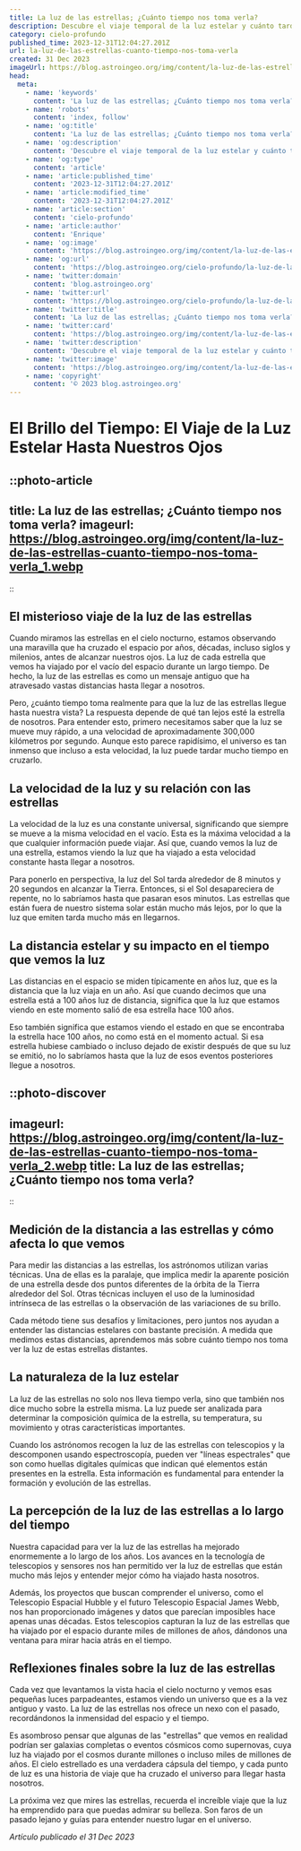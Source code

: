 ```yaml
---
title: La luz de las estrellas; ¿Cuánto tiempo nos toma verla?
description: Descubre el viaje temporal de la luz estelar y cuánto tarda en llegar a nuestros ojos desde las profundidades del cosmos. Explora el universo con nosotros.
category: cielo-profundo
published_time: 2023-12-31T12:04:27.201Z
url: la-luz-de-las-estrellas-cuanto-tiempo-nos-toma-verla
created: 31 Dec 2023
imageUrl: https://blog.astroingeo.org/img/content/la-luz-de-las-estrellas-cuanto-tiempo-nos-toma-verla_1.webp
head:
  meta:
    - name: 'keywords'
      content: 'La luz de las estrellas; ¿Cuánto tiempo nos toma verla?'
    - name: 'robots'
      content: 'index, follow'
    - name: 'og:title'
      content: 'La luz de las estrellas; ¿Cuánto tiempo nos toma verla?'
    - name: 'og:description'
      content: 'Descubre el viaje temporal de la luz estelar y cuánto tarda en llegar a nuestros ojos desde las profundidades del cosmos. Explora el universo con nosotros.'
    - name: 'og:type'
      content: 'article'
    - name: 'article:published_time'
      content: '2023-12-31T12:04:27.201Z'
    - name: 'article:modified_time'
      content: '2023-12-31T12:04:27.201Z'
    - name: 'article:section'
      content: 'cielo-profundo'
    - name: 'article:author'
      content: 'Enrique'
    - name: 'og:image'
      content: 'https://blog.astroingeo.org/img/content/la-luz-de-las-estrellas-cuanto-tiempo-nos-toma-verla_1.webp'
    - name: 'og:url'
      content: 'https://blog.astroingeo.org/cielo-profundo/la-luz-de-las-estrellas-cuanto-tiempo-nos-toma-verla'
    - name: 'twitter:domain'
      content: 'blog.astroingeo.org'
    - name: 'twitter:url'
      content: 'https://blog.astroingeo.org/cielo-profundo/la-luz-de-las-estrellas-cuanto-tiempo-nos-toma-verla'
    - name: 'twitter:title'
      content: 'La luz de las estrellas; ¿Cuánto tiempo nos toma verla?'
    - name: 'twitter:card'
      content: 'https://blog.astroingeo.org/img/content/la-luz-de-las-estrellas-cuanto-tiempo-nos-toma-verla_1.webp'
    - name: 'twitter:description'
      content: 'Descubre el viaje temporal de la luz estelar y cuánto tarda en llegar a nuestros ojos desde las profundidades del cosmos. Explora el universo con nosotros.'
    - name: 'twitter:image'
      content: 'https://blog.astroingeo.org/img/content/la-luz-de-las-estrellas-cuanto-tiempo-nos-toma-verla_1.webp'
    - name: 'copyright'
      content: '© 2023 blog.astroingeo.org'
---
```

# El Brillo del Tiempo: El Viaje de la Luz Estelar Hasta Nuestros Ojos

::photo-article
---
title: La luz de las estrellas; ¿Cuánto tiempo nos toma verla?
imageurl: https://blog.astroingeo.org/img/content/la-luz-de-las-estrellas-cuanto-tiempo-nos-toma-verla_1.webp
---
::

## El misterioso viaje de la luz de las estrellas
Cuando miramos las estrellas en el cielo nocturno, estamos observando una maravilla que ha cruzado el espacio por años, décadas, incluso siglos y milenios, antes de alcanzar nuestros ojos. La luz de cada estrella que vemos ha viajado por el vacío del espacio durante un largo tiempo. De hecho, la luz de las estrellas es como un mensaje antiguo que ha atravesado vastas distancias hasta llegar a nosotros.

Pero, ¿cuánto tiempo toma realmente para que la luz de las estrellas llegue hasta nuestra vista? La respuesta depende de qué tan lejos esté la estrella de nosotros. Para entender esto, primero necesitamos saber que la luz se mueve muy rápido, a una velocidad de aproximadamente 300,000 kilómetros por segundo. Aunque esto parece rapidísimo, el universo es tan inmenso que incluso a esta velocidad, la luz puede tardar mucho tiempo en cruzarlo.

## La velocidad de la luz y su relación con las estrellas
La velocidad de la luz es una constante universal, significando que siempre se mueve a la misma velocidad en el vacío. Esta es la máxima velocidad a la que cualquier información puede viajar. Así que, cuando vemos la luz de una estrella, estamos viendo la luz que ha viajado a esta velocidad constante hasta llegar a nosotros.

Para ponerlo en perspectiva, la luz del Sol tarda alrededor de 8 minutos y 20 segundos en alcanzar la Tierra. Entonces, si el Sol desapareciera de repente, no lo sabríamos hasta que pasaran esos minutos. Las estrellas que están fuera de nuestro sistema solar están mucho más lejos, por lo que la luz que emiten tarda mucho más en llegarnos.

## La distancia estelar y su impacto en el tiempo que vemos la luz
Las distancias en el espacio se miden típicamente en años luz, que es la distancia que la luz viaja en un año. Así que cuando decimos que una estrella está a 100 años luz de distancia, significa que la luz que estamos viendo en este momento salió de esa estrella hace 100 años.

Eso también significa que estamos viendo el estado en que se encontraba la estrella hace 100 años, no como está en el momento actual. Si esa estrella hubiese cambiado o incluso dejado de existir después de que su luz se emitió, no lo sabríamos hasta que la luz de esos eventos posteriores llegue a nosotros.


::photo-discover
---
imageurl: https://blog.astroingeo.org/img/content/la-luz-de-las-estrellas-cuanto-tiempo-nos-toma-verla_2.webp
title: La luz de las estrellas; ¿Cuánto tiempo nos toma verla?
---
::

## Medición de la distancia a las estrellas y cómo afecta lo que vemos
Para medir las distancias a las estrellas, los astrónomos utilizan varias técnicas. Una de ellas es la paralaje, que implica medir la aparente posición de una estrella desde dos puntos diferentes de la órbita de la Tierra alrededor del Sol. Otras técnicas incluyen el uso de la luminosidad intrínseca de las estrellas o la observación de las variaciones de su brillo.

Cada método tiene sus desafíos y limitaciones, pero juntos nos ayudan a entender las distancias estelares con bastante precisión. A medida que medimos estas distancias, aprendemos más sobre cuánto tiempo nos toma ver la luz de estas estrellas distantes.

## La naturaleza de la luz estelar
La luz de las estrellas no solo nos lleva tiempo verla, sino que también nos dice mucho sobre la estrella misma. La luz puede ser analizada para determinar la composición química de la estrella, su temperatura, su movimiento y otras características importantes.

Cuando los astrónomos recogen la luz de las estrellas con telescopios y la descomponen usando espectroscopía, pueden ver "líneas espectrales" que son como huellas digitales químicas que indican qué elementos están presentes en la estrella. Esta información es fundamental para entender la formación y evolución de las estrellas.

## La percepción de la luz de las estrellas a lo largo del tiempo
Nuestra capacidad para ver la luz de las estrellas ha mejorado enormemente a lo largo de los años. Los avances en la tecnología de telescopios y sensores nos han permitido ver la luz de estrellas que están mucho más lejos y entender mejor cómo ha viajado hasta nosotros.

Además, los proyectos que buscan comprender el universo, como el Telescopio Espacial Hubble y el futuro Telescopio Espacial James Webb, nos han proporcionado imágenes y datos que parecían imposibles hace apenas unas décadas. Estos telescopios capturan la luz de las estrellas que ha viajado por el espacio durante miles de millones de años, dándonos una ventana para mirar hacia atrás en el tiempo.

## Reflexiones finales sobre la luz de las estrellas
Cada vez que levantamos la vista hacia el cielo nocturno y vemos esas pequeñas luces parpadeantes, estamos viendo un universo que es a la vez antiguo y vasto. La luz de las estrellas nos ofrece un nexo con el pasado, recordándonos la inmensidad del espacio y el tiempo.

Es asombroso pensar que algunas de las "estrellas" que vemos en realidad podrían ser galaxias completas o eventos cósmicos como supernovas, cuya luz ha viajado por el cosmos durante millones o incluso miles de millones de años. El cielo estrellado es una verdadera cápsula del tiempo, y cada punto de luz es una historia de viaje que ha cruzado el universo para llegar hasta nosotros.

La próxima vez que mires las estrellas, recuerda el increíble viaje que la luz ha emprendido para que puedas admirar su belleza. Son faros de un pasado lejano y guías para entender nuestro lugar en el universo.

_Artículo publicado el 31 Dec 2023_